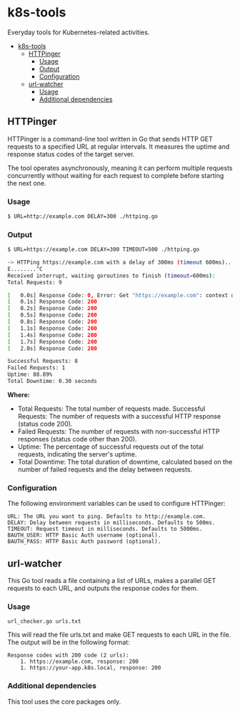 # k8s-tools

Everyday tools for Kubernetes-related activities.
- [k8s-tools](#k8s-tools)
  - [HTTPinger](#httpinger)
    - [Usage](#usage)
    - [Output](#output)
    - [Configuration](#configuration)
  - [url-watcher](#url-watcher)
    - [Usage](#usage-1)
    - [Additional dependencies](#additional-dependencies)

## HTTPinger
HTTPinger is a command-line tool written in Go that sends HTTP GET requests to a specified URL at regular intervals. It measures the uptime and response status codes of the target server.

The tool operates asynchronously, meaning it can perform multiple requests concurrently without waiting for each request to complete before starting the next one.

### Usage
```sh
$ URL=http://example.com DELAY=300 ./httping.go
```

### Output
```sh
$ URL=https://example.com DELAY=300 TIMEOUT=500 ./httping.go

-> HTTPing https://example.com with a delay of 300ms (timeout 600ms)...
E........^C
Received interrupt, waiting goroutines to finish (timeout=600ms):
Total Requests: 9

[   0.0s] Response Code: 0, Error: Get "https://example.com": context deadline exceeded (Client.Timeout exceeded while awaiting headers)
[   0.1s] Response Code: 200
[   0.2s] Response Code: 200
[   0.5s] Response Code: 200
[   0.8s] Response Code: 200
[   1.1s] Response Code: 200
[   1.4s] Response Code: 200
[   1.7s] Response Code: 200
[   2.0s] Response Code: 200

Successful Requests: 8
Failed Requests: 1
Uptime: 88.89%
Total Downtime: 0.30 seconds
```

**Where:**
- Total Requests: The total number of requests made.
Successful Requests: The number of requests with a successful HTTP response (status code 200).
- Failed Requests: The number of requests with non-successful HTTP responses (status code other than 200).
- Uptime: The percentage of successful requests out of the total requests, indicating the server's uptime.
- Total Downtime: The total duration of downtime, calculated based on the number of failed requests and the delay between requests.


### Configuration
The following environment variables can be used to configure HTTPinger:

    URL: The URL you want to ping. Defaults to http://example.com.
    DELAY: Delay between requests in milliseconds. Defaults to 500ms.
    TIMEOUT: Request timeout in milliseconds. Defaults to 5000ms.
    BAUTH_USER: HTTP Basic Auth username (optional).
    BAUTH_PASS: HTTP Basic Auth password (optional).


## url-watcher

This Go tool reads a file containing a list of URLs, makes a parallel GET requests to each URL, and outputs the response codes for them.

### Usage

    url_checker.go urls.txt

This will read the file urls.txt and make GET requests to each URL in the file. The output will be in the following format:

    Response codes with 200 code (2 urls):
        1. https://example.com, response: 200
        1. https://your-app.k8s.local, response: 200

### Additional dependencies

This tool uses the core packages only.
